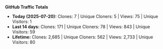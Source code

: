 
**GitHub Traffic Totals**

- **Today (2025-07-20):** Clones: 7 | Unique Cloners: 5 | Views: 75 | Unique Visitors: 1
- **Last 14 days:** Clones: 171 | Unique Cloners: 78 | Views: 843 | Unique Visitors: 59
- **Lifetime:** Clones: 2,685 | Unique Cloners: 562 | Views: 2,733 | Unique Visitors: 80
